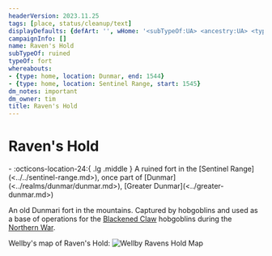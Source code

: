 ```yaml
---
headerVersion: 2023.11.25
tags: [place, status/cleanup/text]
displayDefaults: {defArt: '', wHome: '<subTypeOf:UA> <ancestry:UA> <typeOf:UA> <home:q>, once part of <origin>'}
campaignInfo: []
name: Raven's Hold
subTypeOf: ruined
typeOf: fort
whereabouts:
- {type: home, location: Dunmar, end: 1544}
- {type: home, location: Sentinel Range, start: 1545}
dm_notes: important
dm_owner: tim
title: Raven's Hold
---
```

# Raven's Hold
<div class="grid cards ext-narrow-margin ext-one-column" markdown>
-    :octicons-location-24:{ .lg .middle } A ruined fort in the [Sentinel Range](<../../sentinel-range.md>), once part of [Dunmar](<../realms/dunmar/dunmar.md>), [Greater Dunmar](<../greater-dunmar.md>)  
</div>




An old Dunmari fort in the mountains. Captured by hobgoblins and used as a base of operations for the [Blackened Claw](<../../../groups/hobgoblin-clans/blackened-claw.md>) hobgoblins during the [Northern War](<../../../events/1600s/northern-war.md>). 

Wellby's map of Raven's Hold:
![Wellby Ravens Hold Map](../../../assets/wellby-ravens-hold-map.png)


